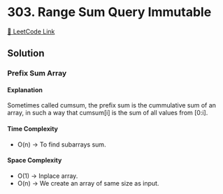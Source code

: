 # 303. Range Sum Query Immutable

[🔗 LeetCode Link](https://leetcode.com/problems/range-sum-query-immutable/description/)

## Solution

### Prefix Sum Array

#### Explanation

Sometimes called cumsum, the prefix sum is the cummulative sum of an array,
in such a way that cumsum[i] is the sum of all values from [0:i].

#### Time Complexity

- O(n) -> To find subarrays sum.

#### Space Complexity

- O(1) -> Inplace array.
- O(n) -> We create an array of same size as input.
